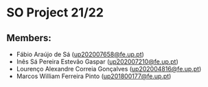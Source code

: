 # SO Project 21/22

## Members:

   - Fábio Araújo de Sá (up202007658@fe.up.pt)
   - Inês Sá Pereira Estevão Gaspar (up202007210@fe.up.pt)
   - Lourenço Alexandre Correia Gonçalves (up202004816@fe.up.pt)
   - Marcos William Ferreira Pinto (up201800177@fe.up.pt)
